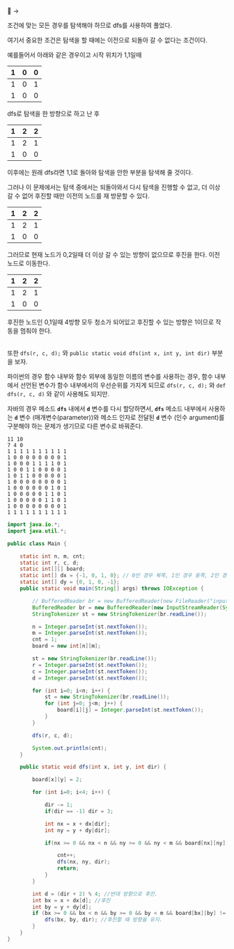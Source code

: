 <aside>
📌 →

조건에 맞는 모든 경우를 탐색해야 하므로 dfs를 사용하여 풀었다.

여기서 중요한 조건은 탐색을 할 때에는 이전으로 되돌아 갈 수 없다는 조건이다.

예를들어서 아래와 같은 경우이고 시작 위치가 1,1일때

| 1 | 0 | 0 |
| --- | --- | --- |
| 1 | 0 | 1 |
| 1 | 0 | 0 |

dfs로 탐색을 한 방향으로 하고 난 후

| 1 | 2 | 2 |
| --- | --- | --- |
| 1 | 2 | 1 |
| 1 | 0 | 0 |

이후에는 원래 dfs라면 1,1로 돌아와 탐색을 안한 부분을 탐색해 줄 것이다.

그러나 이 문제에서는 탐색 중에서는 되돌아와서 다시 탐색을 진행할 수 없고, 더 이상 갈 수 없어 후진할 때만 이전의 노드를 재 방문할 수 있다.

| 1 | 2 | 2 |
| --- | --- | --- |
| 1 | 2 | 1 |
| 1 | 0 | 0 |

그러므로 현재 노드가 0,2일때 더 이상 갈 수 있는 방향이 없으므로 후진을 한다. 이전 노드로 이동한다.

| 1 | 2 | 2 |
| --- | --- | --- |
| 1 | 2 | 1 |
| 1 | 0 | 0 |

후진한 노드인 0,1일때 4방향 모두 청소가 되어있고 후진할 수 있는 방향은 1이므로 작동을 멈춰야 한다. <br/><br/>


또한 `dfs(r, c, d);` 와 `public static void dfs(int x, int y, int dir)` 부분을 보자. 

파이썬의 경우 함수 내부와 함수 외부에 동일한 이름의 변수를 사용하는 경우, 함수 내부에서 선언된 변수가 함수 내부에서의 우선순위를 가지게 되므로 `dfs(r, c, d);` 와 `def dfs(r, c, d)` 와 같이 사용해도 되지만.

자바의 경우 메소드 **`dfs`** 내에서 **`d`** 변수를 다시 할당하면서, **`dfs`** 메소드 내부에서 사용하는 **`d`** 변수 (매개변수(parameter))와 메소드 인자로 전달된 **`d`** 변수 (인수 argument)를 구분해야 하는 문제가 생기므로 다른 변수로 바꿔준다.

```
11 10
7 4 0
1 1 1 1 1 1 1 1 1 1
1 0 0 0 0 0 0 0 0 1
1 0 0 0 1 1 1 1 0 1
1 0 0 1 1 0 0 0 0 1
1 0 1 1 0 0 0 0 0 1
1 0 0 0 0 0 0 0 0 1
1 0 0 0 0 0 0 1 0 1
1 0 0 0 0 0 1 1 0 1
1 0 0 0 0 0 1 1 0 1
1 0 0 0 0 0 0 0 0 1
1 1 1 1 1 1 1 1 1 1
```

```java
import java.io.*;
import java.util.*;

public class Main {

    static int n, m, cnt;
    static int r, c, d;
    static int[][] board;
    static int[] dx = {-1, 0, 1, 0}; // 0인 경우 북쪽, 1인 경우 동쪽, 2인 경우 남쪽, 3인 경우 서쪽
    static int[] dy = {0, 1, 0, -1};
    public static void main(String[] args) throws IOException {

        // BufferedReader br = new BufferedReader(new FileReader("input.txt")); 
        BufferedReader br = new BufferedReader(new InputStreamReader(System.in));
        StringTokenizer st = new StringTokenizer(br.readLine());

        n = Integer.parseInt(st.nextToken());
        m = Integer.parseInt(st.nextToken());
        cnt = 1;
        board = new int[n][m];

        st = new StringTokenizer(br.readLine());
        r = Integer.parseInt(st.nextToken());
        c = Integer.parseInt(st.nextToken());
        d = Integer.parseInt(st.nextToken());

        for (int i=0; i<n; i++) {
            st = new StringTokenizer(br.readLine());
            for (int j=0; j<m; j++) {
                board[i][j] = Integer.parseInt(st.nextToken());
            }
        }

        dfs(r, c, d);

        System.out.println(cnt);
    }

    public static void dfs(int x, int y, int dir) {

        board[x][y] = 2;

        for (int i=0; i<4; i++) {

            dir -= 1; 
            if(dir == -1) dir = 3;

            int nx = x + dx[dir]; 
            int ny = y + dy[dir];

            if(nx >= 0 && nx < n && ny >= 0 && ny < m && board[nx][ny] == 0) {

                cnt++;
                dfs(nx, ny, dir);
                return;
            }
        }

        int d = (dir + 2) % 4; //반대 방향으로 후진.
        int bx = x + dx[d]; //후진
        int by = y + dy[d];
        if (bx >= 0 && bx < n && by >= 0 && by < m && board[bx][by] != 1) {
            dfs(bx, by, dir); //후진할 때 방향을 유지.
        }
    } 
}
```

</aside>
